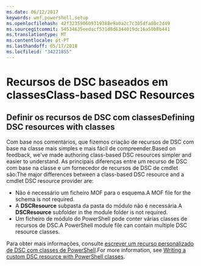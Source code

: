 ```yaml
---
ms.date: 06/12/2017
keywords: wmf,powershell,setup
ms.openlocfilehash: 42f323590609319388e9a0a2c7c305dfa80c2d49
ms.sourcegitcommit: 54534635eedacf531d8d6344019dc16a50b8b441
ms.translationtype: MT
ms.contentlocale: pt-PT
ms.lasthandoff: 05/17/2018
ms.locfileid: "34221855"
---
```

# <a name="class-based-dsc-resources"></a><span data-ttu-id="a958e-102">Recursos de DSC baseados em classes</span><span class="sxs-lookup"><span data-stu-id="a958e-102">Class-based DSC Resources</span></span>

## <a name="defining-dsc-resources-with-classes"></a><span data-ttu-id="a958e-103">Definir os recursos de DSC com classes</span><span class="sxs-lookup"><span data-stu-id="a958e-103">Defining DSC resources with classes</span></span>

<span data-ttu-id="a958e-104">Com base nos comentários, que fizemos criação de recursos de DSC com base na classe mais simples e mais fácil de compreender.</span><span class="sxs-lookup"><span data-stu-id="a958e-104">Based on feedback, we’ve made authoring class-based DSC resources simpler and easier to understand.</span></span>
<span data-ttu-id="a958e-105">As principais diferenças entre um recurso de DSC com base na classe e um fornecedor de recursos de DSC de cmdlet são:</span><span class="sxs-lookup"><span data-stu-id="a958e-105">The major differences between a class-based DSC resource and a cmdlet DSC resource provider are:</span></span>

* <span data-ttu-id="a958e-106">Não é necessário um ficheiro MOF para o esquema.</span><span class="sxs-lookup"><span data-stu-id="a958e-106">A MOF file for the schema is not required.</span></span>
* <span data-ttu-id="a958e-107">A **DSCResource** subpasta da pasta do módulo não é necessária.</span><span class="sxs-lookup"><span data-stu-id="a958e-107">A **DSCResource** subfolder in the module folder is not required.</span></span>
* <span data-ttu-id="a958e-108">Um ficheiro de módulo do PowerShell pode conter várias classes de recursos de DSC.</span><span class="sxs-lookup"><span data-stu-id="a958e-108">A PowerShell module file can contain multiple DSC resource classes.</span></span>

<span data-ttu-id="a958e-109">Para obter mais informações, consulte [escrever um recurso personalizado de DSC com classes de PowerShell](https://msdn.microsoft.com/powershell/dsc/authoringresource).</span><span class="sxs-lookup"><span data-stu-id="a958e-109">For more information, see [Writing a custom DSC resource with PowerShell classes](https://msdn.microsoft.com/powershell/dsc/authoringresource).</span></span>
